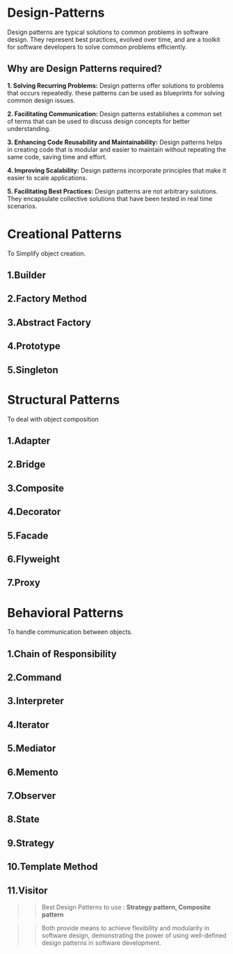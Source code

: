 # Design-Patterns
Design patterns are typical solutions to common problems in software design. They represent best practices, evolved over time, and are a toolkit for software developers to solve common problems efficiently.

Why are Design Patterns required?
--
__1. Solving Recurring Problems:__ Design patterns offer solutions to problems that occurs repeatedly. these patterns can be used as blueprints for solving common design issues.

__2. Facilitating Communication:__ Design patterns establishes a common set of terms that can be used to discuss design concepts for better understanding.

__3. Enhancing Code Reusability and Maintainability:__ Design patterns helps in creating code that is modular and easier to maintain without repeating the same code, saving time and effort.

__4. Improving Scalability:__ Design patterns incorporate principles that make it easier to scale applications. 

__5. Facilitating Best Practices:__ Design patterns are not arbitrary solutions. They encapsulate collective solutions that have been tested in real time scenarios.


# Creational Patterns
To Simplify object creation. 

1.Builder
   -
   
2.Factory Method
   -

3.Abstract Factory
   -

4.Prototype
   -

5.Singleton
   -


# Structural Patterns
To deal with object composition

1.Adapter
-

2.Bridge
-

3.Composite
-

4.Decorator
-

5.Facade
-

6.Flyweight
-

7.Proxy
-


# Behavioral Patterns
To handle communication between objects. 

1.Chain of Responsibility
-

2.Command
-

3.Interpreter
-

4.Iterator
-

5.Mediator
-

6.Memento
-

7.Observer
-

8.State
-

9.Strategy
-

10.Template Method
-

11.Visitor
-

>>Best Design Patterns to use : __Strategy pattern, Composite pattern__

>>Both provide means to achieve flexibility and modularity in software design, demonstrating the power of using well-defined design patterns in software development.

